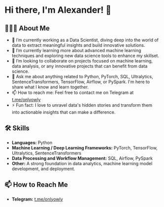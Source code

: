 
# Hi there, I'm Alexander! 👋

## 👨🏻‍💻 About Me

- 🔭 I’m currently working as a Data Scientist, diving deep into the world of data to extract meaningful insights and build innovative solutions.
- 🌱 I’m currently learning more about advanced machine learning techniques and exploring new data science tools to enhance my skillset.
- 👯 I’m looking to collaborate on projects focused on machine learning, data analysis, or any innovative projects that can benefit from data science.
- 💬 Ask me about anything related to Python, PyTorch, SQL, Ultralytics, SentenceTransformers, TensorFlow, Airflow, or PySpark. I'm here to share what I know and learn together.
- 📫 How to reach me: Feel free to contact me on Telegram at [t.me/onlyowly](https://t.me/onlyowly)
- ⚡ Fun fact: I love to unravel data's hidden stories and transform them into actionable insights that can make a difference.

## 🛠 Skills

- **Languages:** Python
- **Machine Learning / Deep Learning Frameworks:** PyTorch, TensorFlow, Ultralytics, SentenceTransformers
- **Data Processing and Workflow Management:** SQL, Airflow, PySpark
- **Other:** A strong foundation in data analytics, machine learning model development, and deployment.

## 📫 How to Reach Me

- **Telegram:** [t.me/onlyowly](https://t.me/onlyowly)
